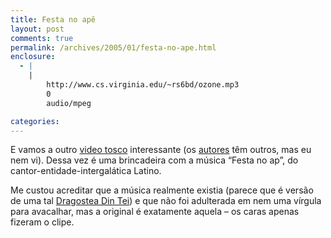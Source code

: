 ```yaml
---
title: Festa no apê
layout: post
comments: true
permalink: /archives/2005/01/festa-no-ape.html
enclosure:
  - |
    |
        http://www.cs.virginia.edu/~rs6bd/ozone.mp3
        0
        audio/mpeg

categories:
---
```

E vamos a outro <a href="http://65.75.136.90/%7Evaivc/vaivcap.zip" >video tosco</a> interessante (os <a href="http://www.vaivc.com/" >autores</a> têm outros, mas eu nem vi). Dessa vez é uma brincadeira com a música &#8220;Festa no ap&#8221;, do cantor-entidade-intergalática Latino.

Me custou acreditar que a música realmente existia (parece que é versão de uma tal <a href="http://www.cs.virginia.edu/~rs6bd/ozone.mp3" >Dragostea Din Tei</a>) e que não foi adulterada em nem uma vírgula para avacalhar, mas a original é exatamente aquela &#8211; os caras apenas fizeram o clipe.